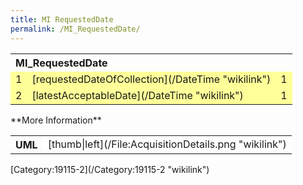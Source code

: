 ```yaml
---
title: MI RequestedDate
permalink: /MI_RequestedDate/
---
```


<table class="wikitable">
<tr>
<th align="left" colspan="3">
MI_RequestedDate

</th>
</tr>
<tr bgcolor="FFFF99">
<td>
1

</td>
<td>
[requestedDateOfCollection](/DateTime "wikilink")

</td>
<td>
1

</td>
</tr>
<tr bgcolor="FFFF99">
<td>
2

</td>
<td>
[latestAcceptableDate](/DateTime "wikilink")

</td>
<td>
1

</td>
</tr>
</table>
**More Information**

<table class="wikitable">
<tr>
<th>
UML

</th>
<td bgcolor="FFFFFF">
[thumb|left](/File:AcquisitionDetails.png "wikilink")

</td>
</table>
[Category:19115-2](/Category:19115-2 "wikilink")